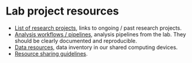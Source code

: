 # Lab project resources

- [List of research projects](project.html), links to ongoing / past research projects.
- [Analysis workflows / pipelines](pipeline), analysis pipelines from the lab. They should be clearly documented and reproducible.
- [Data resources](data.html), data inventory in our shared computing devices.
- [Resource sharing guidelines](sharing-guideline).
